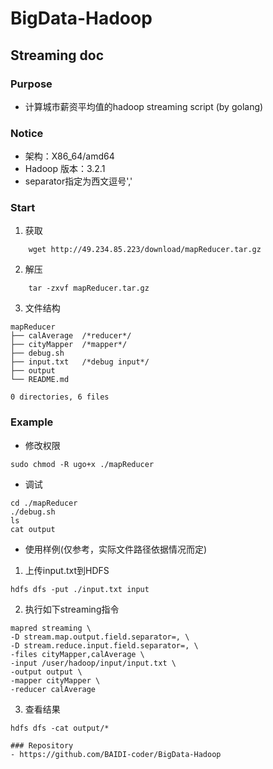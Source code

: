 # BigData-Hadoop
## Streaming doc
### Purpose
- 计算城市薪资平均值的hadoop streaming script (by golang)

### Notice
- 架构：X86_64/amd64
- Hadoop 版本：3.2.1
- separator指定为西文逗号','

### Start
1. 获取
``` shell
	wget http://49.234.85.223/download/mapReducer.tar.gz
```
2. 解压
``` shell
	tar -zxvf mapReducer.tar.gz
```
3. 文件结构
``` shell
mapReducer
├── calAverage	/*reducer*/
├── cityMapper	/*mapper*/
├── debug.sh
├── input.txt	/*debug input*/
├── output
└── README.md

0 directories, 6 files
```
### Example
- 修改权限
``` shell
sudo chmod -R ugo+x ./mapReducer
```
- 调试
``` shell
cd ./mapReducer
./debug.sh
ls
cat output
```
- 使用样例(仅参考，实际文件路径依据情况而定)
1. 上传input.txt到HDFS
``` shell
hdfs dfs -put ./input.txt input
```
2. 执行如下streaming指令
``` shell
mapred streaming \
-D stream.map.output.field.separator=, \
-D stream.reduce.input.field.separator=, \
-files cityMapper,calAverage \
-input /user/hadoop/input/input.txt \
-output output \
-mapper cityMapper \
-reducer calAverage
```
3. 查看结果
``` shell
hdfs dfs -cat output/*
```
```
### Repository
- https://github.com/BAIDI-coder/BigData-Hadoop
